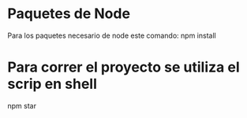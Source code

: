 # Paquetes de Node
Para los paquetes necesario de node este comando:
       npm install
       
# Para correr el proyecto se utiliza el scrip en shell
npm star 
